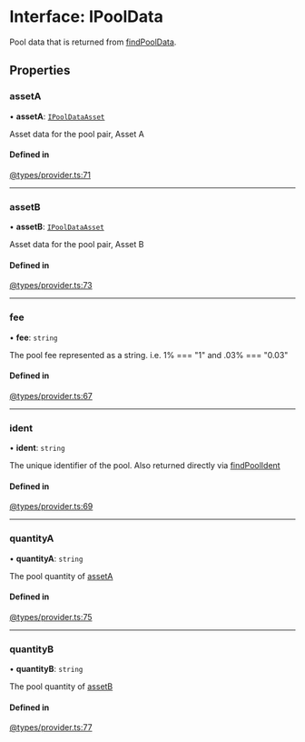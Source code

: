 # Interface: IPoolData

Pool data that is returned from [findPoolData](IProviderClass.md#findpooldata).

## Properties

### assetA

• **assetA**: [`IPoolDataAsset`](IPoolDataAsset.md)

Asset data for the pool pair, Asset A

#### Defined in

[@types/provider.ts:71](https://github.com/SundaeSwap-finance/sundae-sdk/blob/main/packages/core/src/@types/provider.ts#L71)

___

### assetB

• **assetB**: [`IPoolDataAsset`](IPoolDataAsset.md)

Asset data for the pool pair, Asset B

#### Defined in

[@types/provider.ts:73](https://github.com/SundaeSwap-finance/sundae-sdk/blob/main/packages/core/src/@types/provider.ts#L73)

___

### fee

• **fee**: `string`

The pool fee represented as a string. i.e. 1% === "1" and .03% === "0.03"

#### Defined in

[@types/provider.ts:67](https://github.com/SundaeSwap-finance/sundae-sdk/blob/main/packages/core/src/@types/provider.ts#L67)

___

### ident

• **ident**: `string`

The unique identifier of the pool. Also returned directly via [findPoolIdent](IProviderClass.md#findpoolident)

#### Defined in

[@types/provider.ts:69](https://github.com/SundaeSwap-finance/sundae-sdk/blob/main/packages/core/src/@types/provider.ts#L69)

___

### quantityA

• **quantityA**: `string`

The pool quantity of [assetA](IPoolData.md#asseta)

#### Defined in

[@types/provider.ts:75](https://github.com/SundaeSwap-finance/sundae-sdk/blob/main/packages/core/src/@types/provider.ts#L75)

___

### quantityB

• **quantityB**: `string`

The pool quantity of [assetB](IPoolData.md#assetb)

#### Defined in

[@types/provider.ts:77](https://github.com/SundaeSwap-finance/sundae-sdk/blob/main/packages/core/src/@types/provider.ts#L77)
